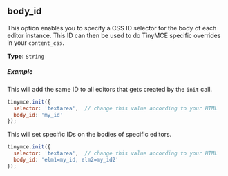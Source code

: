 ## body_id

This option enables you to specify a CSS ID selector for the body of each editor instance. This ID can then be used to do TinyMCE specific overrides in your `content_css`.

**Type:** `String`

##### Example

This will add the same ID to all editors that gets created by the `init` call.

```js
tinymce.init({
  selector: 'textarea',  // change this value according to your HTML
  body_id: 'my_id'
});
```

This will set specific IDs on the bodies of specific editors.

```js
tinymce.init({
  selector: 'textarea',  // change this value according to your HTML
  body_id: 'elm1=my_id, elm2=my_id2'
});
```

